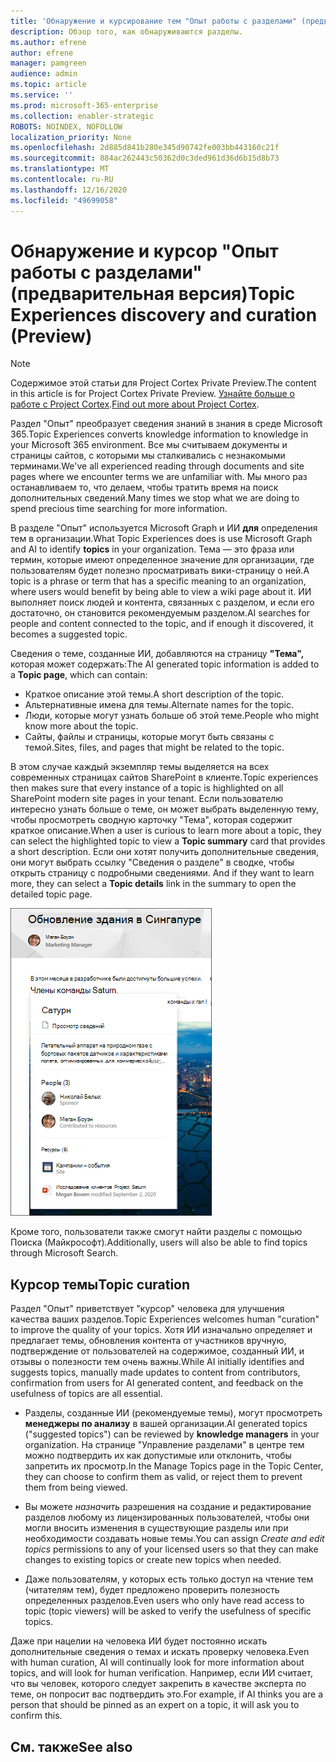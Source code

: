 ```yaml
---
title: 'Обнаружение и курсирование тем "Опыт работы с разделами" (предварительная версия) '
description: Обзор того, как обнаруживаются разделы.
ms.author: efrene
author: efrene
manager: pamgreen
audience: admin
ms.topic: article
ms.service: ''
ms.prod: microsoft-365-enterprise
ms.collection: enabler-strategic
ROBOTS: NOINDEX, NOFOLLOW
localization_priority: None
ms.openlocfilehash: 2d885d841b280e345d90742fe003bb443160c21f
ms.sourcegitcommit: 884ac262443c50362d0c3ded961d36d6b15d8b73
ms.translationtype: MT
ms.contentlocale: ru-RU
ms.lasthandoff: 12/16/2020
ms.locfileid: "49699058"
---
```

# <a name="topic-experiences-discovery-and-curation-preview"></a><span data-ttu-id="c3353-103">Обнаружение и курсор "Опыт работы с разделами" (предварительная версия)</span><span class="sxs-lookup"><span data-stu-id="c3353-103">Topic Experiences discovery and curation (Preview)</span></span>

> [!Note] 
> <span data-ttu-id="c3353-104">Содержимое этой статьи для Project Cortex Private Preview.</span><span class="sxs-lookup"><span data-stu-id="c3353-104">The content in this article is for Project Cortex Private Preview.</span></span> <span data-ttu-id="c3353-105">[Узнайте больше о работе с Project Cortex](https://aka.ms/projectcortex).</span><span class="sxs-lookup"><span data-stu-id="c3353-105">[Find out more about Project Cortex](https://aka.ms/projectcortex).</span></span>

<span data-ttu-id="c3353-106">Раздел "Опыт" преобразует сведения знаний в знания в среде Microsoft 365.</span><span class="sxs-lookup"><span data-stu-id="c3353-106">Topic Experiences converts knowledge information to knowledge in your Microsoft 365 environment.</span></span> <span data-ttu-id="c3353-107">Все мы считываем документы и страницы сайтов, с которыми мы сталкивались с незнакомыми терминами.</span><span class="sxs-lookup"><span data-stu-id="c3353-107">We've all experienced reading through documents and site pages where we encounter terms we are unfamiliar with.</span></span> <span data-ttu-id="c3353-108">Мы много раз останавливаем то, что делаем, чтобы тратить время на поиск дополнительных сведений.</span><span class="sxs-lookup"><span data-stu-id="c3353-108">Many times we stop what we are doing to spend precious time searching for more information.</span></span>

<span data-ttu-id="c3353-109">В разделе "Опыт" используется Microsoft Graph и ИИ **для** определения тем в организации.</span><span class="sxs-lookup"><span data-stu-id="c3353-109">What Topic Experiences does is use Microsoft Graph and AI to identify **topics** in your organization.</span></span>  <span data-ttu-id="c3353-110">Тема — это фраза или термин, которые имеют определенное значение для организации, где пользователям будет полезно просматривать вики-страницу о ней.</span><span class="sxs-lookup"><span data-stu-id="c3353-110">A topic is a phrase or term that has a specific meaning to an organization, where users would benefit by being able to view a wiki page about it.</span></span> <span data-ttu-id="c3353-111">ИИ выполняет поиск людей и контента, связанных с разделом, и если его достаточно, он становится рекомендуемым разделом.</span><span class="sxs-lookup"><span data-stu-id="c3353-111">AI searches for people and content connected to the topic, and if enough it discovered, it becomes a suggested topic.</span></span>

<span data-ttu-id="c3353-112">Сведения о теме, созданные ИИ, добавляются на страницу **"Тема",** которая может содержать:</span><span class="sxs-lookup"><span data-stu-id="c3353-112">The AI generated topic information is added to a **Topic page**, which can contain:</span></span>
- <span data-ttu-id="c3353-113">Краткое описание этой темы.</span><span class="sxs-lookup"><span data-stu-id="c3353-113">A short description of the topic.</span></span>
- <span data-ttu-id="c3353-114">Альтернативные имена для темы.</span><span class="sxs-lookup"><span data-stu-id="c3353-114">Alternate names for the topic.</span></span>
- <span data-ttu-id="c3353-115">Люди, которые могут узнать больше об этой теме.</span><span class="sxs-lookup"><span data-stu-id="c3353-115">People who might know more about the topic.</span></span>
- <span data-ttu-id="c3353-116">Сайты, файлы и страницы, которые могут быть связаны с темой.</span><span class="sxs-lookup"><span data-stu-id="c3353-116">Sites, files, and pages that might be related to the topic.</span></span>

<span data-ttu-id="c3353-117">В этом случае каждый экземпляр темы выделяется на всех современных страницах сайтов SharePoint в клиенте.</span><span class="sxs-lookup"><span data-stu-id="c3353-117">Topic experiences then makes sure that every instance of a topic is highlighted on all SharePoint modern site pages in your tenant.</span></span> <span data-ttu-id="c3353-118">Если пользователю интересно узнать больше о теме, он может выбрать  выделенную тему, чтобы просмотреть сводную карточку "Тема", которая содержит краткое описание.</span><span class="sxs-lookup"><span data-stu-id="c3353-118">When a user is curious to learn more about a topic, they can select the highlighted topic to view a **Topic summary** card that provides a short description.</span></span> <span data-ttu-id="c3353-119">Если они хотят получить дополнительные сведения, они могут выбрать ссылку "Сведения о разделе" в сводке, чтобы открыть страницу с подробными сведениями. </span><span class="sxs-lookup"><span data-stu-id="c3353-119">And if they want to learn more, they can select a **Topic details** link in the summary to open the detailed topic page.</span></span>

![Основные темы](../media/knowledge-management/saturn.png) </br>

<span data-ttu-id="c3353-121">Кроме того, пользователи также смогут найти разделы с помощью Поиска (Майкрософт).</span><span class="sxs-lookup"><span data-stu-id="c3353-121">Additionally, users will also be able to find topics through Microsoft Search.</span></span>


## <a name="topic-curation"></a><span data-ttu-id="c3353-122">Курсор темы</span><span class="sxs-lookup"><span data-stu-id="c3353-122">Topic curation</span></span>

<span data-ttu-id="c3353-123">Раздел "Опыт" приветствует "курсор" человека для улучшения качества ваших разделов.</span><span class="sxs-lookup"><span data-stu-id="c3353-123">Topic Experiences welcomes human "curation" to improve the quality of your topics.</span></span> <span data-ttu-id="c3353-124">Хотя ИИ изначально определяет и предлагает темы, обновления контента от участников вручную, подтверждение от пользователей на содержимое, созданный ИИ, и отзывы о полезности тем очень важны.</span><span class="sxs-lookup"><span data-stu-id="c3353-124">While AI initially identifies and suggests topics, manually made updates to content from contributors, confirmation from users for AI generated content, and feedback on the usefulness of topics are all essential.</span></span>

- <span data-ttu-id="c3353-125">Разделы, созданные ИИ (рекомендуемые темы), могут просмотреть **менеджеры по анализу** в вашей организации.</span><span class="sxs-lookup"><span data-stu-id="c3353-125">AI generated topics ("suggested topics") can be reviewed by **knowledge managers** in your organization.</span></span> <span data-ttu-id="c3353-126">На странице "Управление разделами" в центре тем можно подтвердить их как допустимые или отклонить, чтобы запретить их просмотр.</span><span class="sxs-lookup"><span data-stu-id="c3353-126">In the Manage Topics page in the Topic Center, they can choose to confirm them as valid, or reject them to prevent them from being viewed.</span></span>

- <span data-ttu-id="c3353-127">Вы можете *назначить* разрешения на создание и редактирование разделов любому из лицензированных пользователей, чтобы они могли вносить изменения в существующие разделы или при необходимости создавать новые темы.</span><span class="sxs-lookup"><span data-stu-id="c3353-127">You can assign *Create and edit topics* permissions to any of your licensed users so that they can make changes to existing topics or create new topics when needed.</span></span> 

- <span data-ttu-id="c3353-128">Даже пользователям, у которых есть только доступ на чтение тем (читателям тем), будет предложено проверить полезность определенных разделов.</span><span class="sxs-lookup"><span data-stu-id="c3353-128">Even users who only have read access to topic (topic viewers) will be asked to verify the usefulness of specific topics.</span></span>

<span data-ttu-id="c3353-129">Даже при нацелии на человека ИИ будет постоянно искать дополнительные сведения о темах и искать проверку человека.</span><span class="sxs-lookup"><span data-stu-id="c3353-129">Even with human curation, AI will continually look for more information about topics, and will look for human verification.</span></span> <span data-ttu-id="c3353-130">Например, если ИИ считает, что вы человек, которого следует закрепить в качестве эксперта по теме, он попросит вас подтвердить это.</span><span class="sxs-lookup"><span data-stu-id="c3353-130">For example, if AI thinks you are a person that should be pinned as an expert on a topic, it will ask you to confirm this.</span></span> 

















## <a name="see-also"></a><span data-ttu-id="c3353-131">См. также</span><span class="sxs-lookup"><span data-stu-id="c3353-131">See also</span></span>



  






